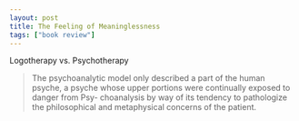 ```yaml
---
layout: post
title: The Feeling of Meaninglessness
tags: ["book review"]
---
```


Logotherapy vs. Psychotherapy

> The psychoanalytic model only described a part of the human psyche, a psyche whose upper portions were continually exposed to danger from Psy- choanalysis by way of its tendency to pathologize the philosophical and metaphysical concerns of the patient.
